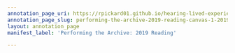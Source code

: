 ```yaml
---
annotation_page_uri: https://rpickard01.github.io/hearing-lived-experience-daphne-marlatt/annotations/performing-the-archive-2019-reading-canvas-1-2019.json
annotation_page_slug: performing-the-archive-2019-reading-canvas-1-2019
layout: annotation_page
manifest_label: 'Performing the Archive: 2019 Reading'

---
```

